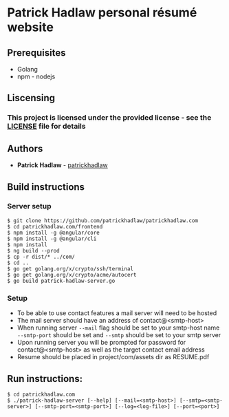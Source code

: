 # Patrick Hadlaw personal résumé website

## Prerequisites

* Golang
* npm - nodejs

## Liscensing

### This project is licensed under the provided license - see the [LICENSE](LICENSE) file for details

## Authors

* **Patrick Hadlaw** - [patrickhadlaw](https://github.com/patrickhadlaw)

## Build instructions

### Server setup
```
$ git clone https://github.com/patrickhadlaw/patrickhadlaw.com
$ cd patrickhadlaw.com/frontend
$ npm install -g @angular/core
$ npm install -g @angular/cli
$ npm install
$ ng build --prod
$ cp -r dist/* ../com/
$ cd ..
$ go get golang.org/x/crypto/ssh/terminal
$ go get golang.org/x/crypto/acme/autocert
$ go build patrick-hadlaw-server.go
```

### Setup
* To be able to use contact features a mail server will need to be hosted
* The mail server should have an address of contact@&lt;smtp-host&gt;
* When running server `--mail` flag should be set to your smtp-host name `--smtp-port` should be set and `--smtp` should be set to your smtp server
* Upon running server you will be prompted for password for contact@&lt;smtp-host&gt; as well as the target contact email address
* Resume should be placed in project/com/assets dir as RESUME.pdf

## Run instructions: 

```
$ cd patrickhadlaw.com
$ ./patrick-hadlaw-server [--help] [--mail=<smtp-host>] [--smtp=<smtp-server>] [--smtp-port=<smtp-port>] [--log=<log-file>] [--port=<port>]
```